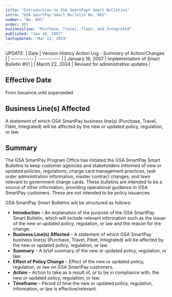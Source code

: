 ```yaml
---
title: "Introduction to GSA SmartPay® Smart Bulletins"
intro: "GSA SmartPay Smart Bulletin No. 001"
number: "No. 001"
order: 001
businessline: "Purchase, Travel, Fleet, and Integrated"
published: "Jan 18, 2007"
lastupdated: "Mar 22, 2024"
---
```


UPDATE:
| Date | Version History Action Log - Summary of Action/Changes |
| ----------- | ----------- |
| January 18, 2007 | Implementation of Smart Bulletin #01 |
| March 22, 2024 | Revised for administrative updates |

## Effective Date

From Issuance until superseded 


## Business Line(s) Affected

A statement of which GSA SmartPay business line(s) (Purchase, Travel, Fleet, Integrated) will be affected by the new or updated policy, regulation, or law.

## Summary

The GSA SmartPay Program Office has initiated the GSA SmartPay Smart Bulletins to keep customer agencies and stakeholders informed of new or updated policies, regulations, charge card management practices, task order administration information, master contract changes, and laws relevant to government charge cards. These bulletins are intended to be a source of other information, providing operational guidance to GSA SmartPay customers. These are not intended to be policy issuances. 

GSA SmartPay Smart Bulletins will be structured as follows:

- **Introduction** – An explanation of the purpose of the GSA SmartPay Smart Bulletin, which will include relevant information such as the issuer of the new or updated policy, regulation, or law and the reason for the change. 
- **Business Line(s) Affected** – A statement of which GSA SmartPay business line(s) (Purchase, Travel, Fleet, Integrated) will be affected by the new or updated policy, regulation, or law. 
- **Summary** – A brief summary of the new or updated policy, regulation, or law. 
- **Effect of Policy Change** – Effect of the new or updated policy, regulation, or law on GSA SmartPay customers.
- **Action** – Action to take as a result of, or to be in compliance with, the new or updated policy, regulation, or law. 
- **Timeframe** – Period of time the new or updated policy, regulation, information, or law is effective/relevant. 
